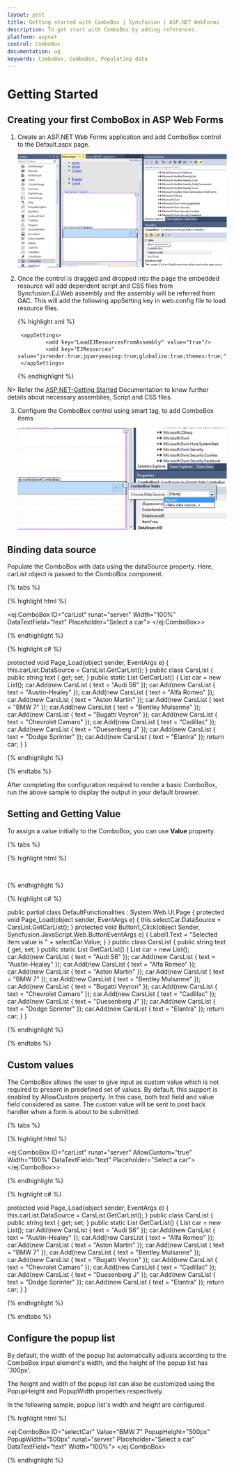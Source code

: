 ```yaml
---
layout: post
title: Getting started with ComboBox | Syncfusion | ASP.NET WebForms
description: To get start with ComboBox by adding references.
platform: aspnet
control: ComboBox
documentation: ug
keywords: ComboBox, ComboBox, Populating data
---
```


# Getting Started

## Creating your first ComboBox in ASP Web Forms

1. Create an ASP.NET Web Forms application and add ComboBox control to the Default.aspx page.

    ![](Getting-Started_images/Getting-Started_img1.png)

2. Once the control is dragged and dropped into the page the embedded resource will add dependent script and CSS files from Syncfusion.EJ.Web assembly and the assembly will be referred from GAC. This will add the following appSetting key in web.config file to load resource files.

    {% highlight xml %}
        
        <appSettings>
                <add key="LoadEJResourcesFromAssembly" value="true"/>
                <add key="EJResources" value="jsrender:true;jqueryeasing:true;globalize:true;themes:true;"/>
        </appSettings>
            
    {% endhighlight %}
    
N> Refer the [ASP.NET-Getting Started](http://help.syncfusion.com/aspnet/getting-started#manual-integration-of-syncfusion-aspnet-controls-into-the-newexisting-application) Documentation to know further details about necessary assemblies, Script and CSS files.

3. Configure the ComboBox control using smart tag, to add ComboBox items

    ![](Getting-Started_images/Getting-Started_img2.png)

## Binding data source

Populate the ComboBox with data using the dataSource property. Here, carList object is passed to the ComboBox component.	
	
{% tabs %}
	
{% highlight html %}
	
<ej:ComboBox ID="carList" runat="server" Width="100%" DataTextField="text" Placeholder="Select a car">
</ej:ComboBox>>

{% endhighlight %}
    
{% highlight c# %}

protected void Page_Load(object sender, EventArgs e)
{
    this.carList.DataSource = CarsList.GetCarList();
}
public class CarsList
{
    public string text { get; set; }
    public static List<CarsList> GetCarList()
    {
        List<CarsList> car = new List<CarsList>();
        car.Add(new CarsList { text = "Audi S6" });
        car.Add(new CarsList { text = "Austin-Healey" });
        car.Add(new CarsList { text = "Alfa Romeo" });
        car.Add(new CarsList { text = "Aston Martin" });
        car.Add(new CarsList { text = "BMW 7" });
        car.Add(new CarsList { text = "Bentley Mulsanne" });
        car.Add(new CarsList { text = "Bugatti Veyron" });
        car.Add(new CarsList { text = "Chevrolet Camaro" });
        car.Add(new CarsList { text = "Cadillac" });
        car.Add(new CarsList { text = "Duesenberg J" });
        car.Add(new CarsList { text = "Dodge Sprinter" });
        car.Add(new CarsList { text = "Elantra" });
        return car;
    }
}

{% endhighlight %}

{% endtabs %}

After completing the configuration required to render a basic ComboBox, run the above sample to display the output in your default browser.

## Setting and Getting Value

To assign a value initially to the ComboBox, you can use <b>Value</b> property.

{% tabs %}
	
{% highlight html %}
        
<div class="frame">
    <div class="control">
        <ej:ComboBox ID="selectCar" Value="BMW 7" runat="server" Placeholder="Select a car" DataTextField="text" Width="100%">
        </ej:ComboBox>
            <asp:Label runat="server" ID="Label1"></asp:Label><br />
        <ej:Button runat="server" ID="Button1" Onclick="" Type="Button" Text="Get value"></ej:Button>
    </div>
</div>
            
{% endhighlight %}
    
{% highlight c# %}

public partial class DefaultFunctionalities : System.Web.UI.Page
{
    protected void Page_Load(object sender, EventArgs e)
    {
        this.selectCar.DataSource = CarsList.GetCarList();
    }
    protected void Button1_Click(object Sender, Syncfusion.JavaScript.Web.ButtonEventArgs e)
    {
        Label1.Text = "Selected item value is " + selectCar.Value;
    }
}
public class CarsList
{
    public string text { get; set; }
    public static List<CarsList> GetCarList()
    {
        List<CarsList> car = new List<CarsList>();
        car.Add(new CarsList { text = "Audi S6" });
        car.Add(new CarsList { text = "Austin-Healey" });
        car.Add(new CarsList { text = "Alfa Romeo" });
        car.Add(new CarsList { text = "Aston Martin" });
        car.Add(new CarsList { text = "BMW 7" });
        car.Add(new CarsList { text = "Bentley Mulsanne" });
        car.Add(new CarsList { text = "Bugatti Veyron" });
        car.Add(new CarsList { text = "Chevrolet Camaro" });
        car.Add(new CarsList { text = "Cadillac" });
        car.Add(new CarsList { text = "Duesenberg J" });
        car.Add(new CarsList { text = "Dodge Sprinter" });
        car.Add(new CarsList { text = "Elantra" });
        return car;
    }
}

{% endhighlight %}

{% endtabs %}

## Custom values

The ComboBox allows the user to give input as custom value which is not required to present in predefined set of values. By default, this support is enabled by AllowCustom property. In this case, both text field and value field considered as same. The custom value will be sent to post back handler when a form is about to be submitted.

{% tabs %}
	
{% highlight html %}
	
<ej:ComboBox ID="carList" runat="server" AllowCustom="true" Width="100%" DataTextField="text" Placeholder="Select a car">
</ej:ComboBox>>

{% endhighlight %}
    
{% highlight c# %}

protected void Page_Load(object sender, EventArgs e)
{
    this.carList.DataSource = CarsList.GetCarList();
}
public class CarsList
{
    public string text { get; set; }
    public static List<CarsList> GetCarList()
    {
        List<CarsList> car = new List<CarsList>();
        car.Add(new CarsList { text = "Audi S6" });
        car.Add(new CarsList { text = "Austin-Healey" });
        car.Add(new CarsList { text = "Alfa Romeo" });
        car.Add(new CarsList { text = "Aston Martin" });
        car.Add(new CarsList { text = "BMW 7" });
        car.Add(new CarsList { text = "Bentley Mulsanne" });
        car.Add(new CarsList { text = "Bugatti Veyron" });
        car.Add(new CarsList { text = "Chevrolet Camaro" });
        car.Add(new CarsList { text = "Cadillac" });
        car.Add(new CarsList { text = "Duesenberg J" });
        car.Add(new CarsList { text = "Dodge Sprinter" });
        car.Add(new CarsList { text = "Elantra" });
        return car;
    }
}

{% endhighlight %}

{% endtabs %}

## Configure the popup list

By default, the width of the popup list automatically adjusts according to the ComboBox input element's width, and the height of the popup list has '300px'.

The height and width of the popup list can also be customized using the PopupHeight and PopupWidth properties respectively.

In the following sample, popup list's width and height are configured.

{% highlight html %}
	
<ej:ComboBox ID="selectCar" Value="BMW 7" PopupHeight="500px" PopupWidth="500px" runat="server" Placeholder="Select a car" DataTextField="text" Width="100%">
</ej:ComboBox>

{% endhighlight %}

